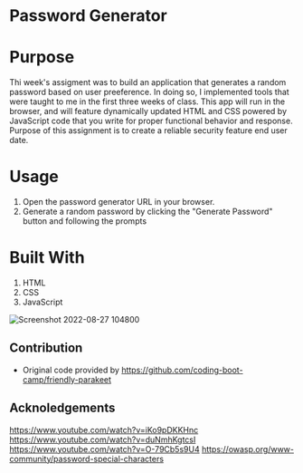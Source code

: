 # Password Generator

# Purpose 
Thi week's assigment was to build an application that generates a random password based on user preeference. In doing so, I implemented tools that were taught to me in the first three weeks of class. This app will run in the browser, and will feature dynamically updated HTML and CSS powered by JavaScript code that you write for proper functional behavior and response. Purpose of this assignment is to create a reliable security feature end user date. 

# Usage 

1. Open the password generator URL in your browser.
2. Generate a random password by clicking the "Generate Password" button and following the prompts

# Built With 
1. HTML
2. CSS
3. JavaScript


![Screenshot 2022-08-27 104800](https://user-images.githubusercontent.com/109486620/187044563-e82d2f9e-8a08-4fd3-8b35-22283547f629.png)








## Contribution
* Original code provided by https://github.com/coding-boot-camp/friendly-parakeet

## Acknoledgements
https://www.youtube.com/watch?v=iKo9pDKKHnc
https://www.youtube.com/watch?v=duNmhKgtcsI
https://www.youtube.com/watch?v=O-79Cb5s9U4
https://owasp.org/www-community/password-special-characters



